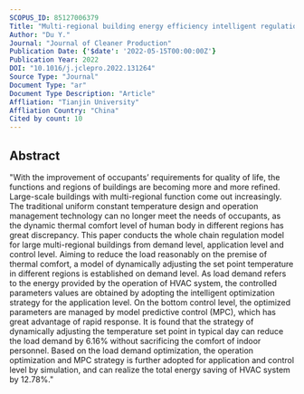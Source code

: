 ```yaml
---
SCOPUS_ID: 85127006379
Title: "Multi-regional building energy efficiency intelligent regulation strategy based on multi-objective optimization and model predictive control"
Author: "Du Y."
Journal: "Journal of Cleaner Production"
Publication Date: {'$date': '2022-05-15T00:00:00Z'}
Publication Year: 2022
DOI: "10.1016/j.jclepro.2022.131264"
Source Type: "Journal"
Document Type: "ar"
Document Type Description: "Article"
Affliation: "Tianjin University"
Affliation Country: "China"
Cited by count: 10
---
```


## Abstract
"With the improvement of occupants’ requirements for quality of life, the functions and regions of buildings are becoming more and more refined. Large-scale buildings with multi-regional function come out increasingly. The traditional uniform constant temperature design and operation management technology can no longer meet the needs of occupants, as the dynamic thermal comfort level of human body in different regions has great discrepancy. This paper conducts the whole chain regulation model for large multi-regional buildings from demand level, application level and control level. Aiming to reduce the load reasonably on the premise of thermal comfort, a model of dynamically adjusting the set point temperature in different regions is established on demand level. As load demand refers to the energy provided by the operation of HVAC system, the controlled parameters values are obtained by adopting the intelligent optimization strategy for the application level. On the bottom control level, the optimized parameters are managed by model predictive control (MPC), which has great advantage of rapid response. It is found that the strategy of dynamically adjusting the temperature set point in typical day can reduce the load demand by 6.16% without sacrificing the comfort of indoor personnel. Based on the load demand optimization, the operation optimization and MPC strategy is further adopted for application and control level by simulation, and can realize the total energy saving of HVAC system by 12.78%."
